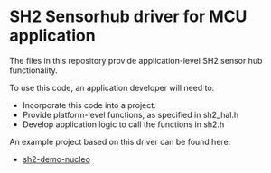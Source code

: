 # SH2 Sensorhub driver for MCU application

The files in this repository provide application-level SH2 sensor hub functionality.

To use this code, an application developer will need to:
* Incorporate this code into a project.
* Provide platform-level functions, as specified in sh2_hal.h
* Develop application logic to call the functions in sh2.h

An example project based on this driver can be found here:
* [sh2-demo-nucleo](https://github.com/hcrest/sh2-demo-nucleo)
